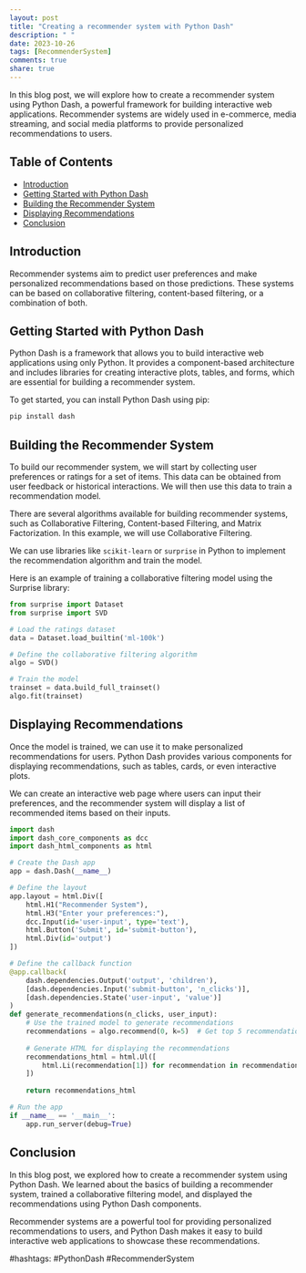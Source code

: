 ```yaml
---
layout: post
title: "Creating a recommender system with Python Dash"
description: " "
date: 2023-10-26
tags: [RecommenderSystem]
comments: true
share: true
---
```


In this blog post, we will explore how to create a recommender system using Python Dash, a powerful framework for building interactive web applications. Recommender systems are widely used in e-commerce, media streaming, and social media platforms to provide personalized recommendations to users.

## Table of Contents
- [Introduction](#introduction)
- [Getting Started with Python Dash](#getting-started-with-python-dash)
- [Building the Recommender System](#building-the-recommender-system)
- [Displaying Recommendations](#displaying-recommendations)
- [Conclusion](#conclusion)

## Introduction
Recommender systems aim to predict user preferences and make personalized recommendations based on those predictions. These systems can be based on collaborative filtering, content-based filtering, or a combination of both.

## Getting Started with Python Dash
Python Dash is a framework that allows you to build interactive web applications using only Python. It provides a component-based architecture and includes libraries for creating interactive plots, tables, and forms, which are essential for building a recommender system.

To get started, you can install Python Dash using pip:

```python
pip install dash
```

## Building the Recommender System
To build our recommender system, we will start by collecting user preferences or ratings for a set of items. This data can be obtained from user feedback or historical interactions. We will then use this data to train a recommendation model.

There are several algorithms available for building recommender systems, such as Collaborative Filtering, Content-based Filtering, and Matrix Factorization. In this example, we will use Collaborative Filtering.

We can use libraries like `scikit-learn` or `surprise` in Python to implement the recommendation algorithm and train the model.

Here is an example of training a collaborative filtering model using the Surprise library:

```python
from surprise import Dataset
from surprise import SVD

# Load the ratings dataset
data = Dataset.load_builtin('ml-100k')

# Define the collaborative filtering algorithm
algo = SVD()

# Train the model
trainset = data.build_full_trainset()
algo.fit(trainset)
```

## Displaying Recommendations
Once the model is trained, we can use it to make personalized recommendations for users. Python Dash provides various components for displaying recommendations, such as tables, cards, or even interactive plots.

We can create an interactive web page where users can input their preferences, and the recommender system will display a list of recommended items based on their inputs.

```python
import dash
import dash_core_components as dcc
import dash_html_components as html

# Create the Dash app
app = dash.Dash(__name__)

# Define the layout
app.layout = html.Div([
    html.H1("Recommender System"),
    html.H3("Enter your preferences:"),
    dcc.Input(id='user-input', type='text'),
    html.Button('Submit', id='submit-button'),
    html.Div(id='output')
])

# Define the callback function
@app.callback(
    dash.dependencies.Output('output', 'children'),
    [dash.dependencies.Input('submit-button', 'n_clicks')],
    [dash.dependencies.State('user-input', 'value')]
)
def generate_recommendations(n_clicks, user_input):
    # Use the trained model to generate recommendations
    recommendations = algo.recommend(0, k=5)  # Get top 5 recommendations for user with ID 0
    
    # Generate HTML for displaying the recommendations
    recommendations_html = html.Ul([
        html.Li(recommendation[1]) for recommendation in recommendations
    ])
    
    return recommendations_html

# Run the app
if __name__ == '__main__':
    app.run_server(debug=True)
```

## Conclusion
In this blog post, we explored how to create a recommender system using Python Dash. We learned about the basics of building a recommender system, trained a collaborative filtering model, and displayed the recommendations using Python Dash components.

Recommender systems are a powerful tool for providing personalized recommendations to users, and Python Dash makes it easy to build interactive web applications to showcase these recommendations.

#hashtags: #PythonDash #RecommenderSystem